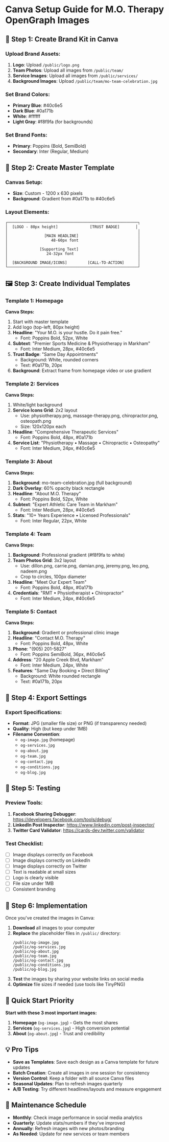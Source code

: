 # Canva Setup Guide for M.O. Therapy OpenGraph Images

## 🎨 **Step 1: Create Brand Kit in Canva**

### **Upload Brand Assets:**
1. **Logo**: Upload `/public/logo.png`
2. **Team Photos**: Upload all images from `/public/team/`
3. **Service Images**: Upload all images from `/public/services/`
4. **Background Images**: Upload `/public/team/mo-team-celebration.jpg`

### **Set Brand Colors:**
- **Primary Blue**: #40c6e5
- **Dark Blue**: #0a171b
- **White**: #ffffff
- **Light Gray**: #f8f9fa (for backgrounds)

### **Set Brand Fonts:**
- **Primary**: Poppins (Bold, SemiBold)
- **Secondary**: Inter (Regular, Medium)

## 📐 **Step 2: Create Master Template**

### **Canvas Setup:**
- **Size**: Custom - 1200 x 630 pixels
- **Background**: Gradient from #0a171b to #40c6e5

### **Layout Elements:**
```
┌─────────────────────────────────────────────────────────┐
│  [LOGO - 80px height]              [TRUST BADGE]       │
│                                                         │
│                [MAIN HEADLINE]                          │
│                   48-60px font                          │
│                                                         │
│              [Supporting Text]                          │
│                 24-32px font                            │
│                                                         │
│  [BACKGROUND IMAGE/ICONS]         [CALL-TO-ACTION]      │
└─────────────────────────────────────────────────────────┘
```

## 🖼️ **Step 3: Create Individual Templates**

### **Template 1: Homepage**
**Canva Steps:**
1. Start with master template
2. Add logo (top-left, 80px height)
3. **Headline**: "Your M.O. is your hustle. Do it pain free."
   - Font: Poppins Bold, 52px, White
4. **Subtext**: "Premier Sports Medicine & Physiotherapy in Markham"
   - Font: Inter Medium, 28px, #40c6e5
5. **Trust Badge**: "Same Day Appointments"
   - Background: White, rounded corners
   - Text: #0a171b, 20px
6. **Background**: Extract frame from homepage video or use gradient

### **Template 2: Services**
**Canva Steps:**
1. White/light background
2. **Service Icons Grid**: 2x2 layout
   - Use: physiotherapy.png, massage-therapy.png, chiropractor.png, osteopath.png
   - Size: 120x120px each
3. **Headline**: "Comprehensive Therapeutic Services"
   - Font: Poppins Bold, 48px, #0a171b
4. **Service List**: "Physiotherapy • Massage • Chiropractic • Osteopathy"
   - Font: Inter Medium, 24px, #40c6e5

### **Template 3: About**
**Canva Steps:**
1. **Background**: mo-team-celebration.jpg (full background)
2. **Dark Overlay**: 60% opacity black rectangle
3. **Headline**: "About M.O. Therapy"
   - Font: Poppins Bold, 52px, White
4. **Subtext**: "Expert Athletic Care Team in Markham"
   - Font: Inter Medium, 28px, #40c6e5
5. **Stats**: "10+ Years Experience • Licensed Professionals"
   - Font: Inter Regular, 22px, White

### **Template 4: Team**
**Canva Steps:**
1. **Background**: Professional gradient (#f8f9fa to white)
2. **Team Photos Grid**: 3x2 layout
   - Use: dillon.png, carrie.png, damian.png, jeremy.png, leo.png, nadeem.png
   - Crop to circles, 100px diameter
3. **Headline**: "Meet Our Expert Team"
   - Font: Poppins Bold, 48px, #0a171b
4. **Credentials**: "RMT • Physiotherapist • Chiropractor"
   - Font: Inter Medium, 24px, #40c6e5

### **Template 5: Contact**
**Canva Steps:**
1. **Background**: Gradient or professional clinic image
2. **Headline**: "Contact M.O. Therapy"
   - Font: Poppins Bold, 48px, White
3. **Phone**: "(905) 201-5827"
   - Font: Poppins SemiBold, 36px, #40c6e5
4. **Address**: "20 Apple Creek Blvd, Markham"
   - Font: Inter Medium, 24px, White
5. **Features**: "Same Day Booking • Direct Billing"
   - Background: White rounded rectangle
   - Text: #0a171b, 20px

## 🚀 **Step 4: Export Settings**

### **Export Specifications:**
- **Format**: JPG (smaller file size) or PNG (if transparency needed)
- **Quality**: High (but keep under 1MB)
- **Filename Convention**: 
  - `og-image.jpg` (homepage)
  - `og-services.jpg`
  - `og-about.jpg`
  - `og-team.jpg`
  - `og-contact.jpg`
  - `og-conditions.jpg`
  - `og-blog.jpg`

## 📱 **Step 5: Testing**

### **Preview Tools:**
1. **Facebook Sharing Debugger**: https://developers.facebook.com/tools/debug/
2. **LinkedIn Post Inspector**: https://www.linkedin.com/post-inspector/
3. **Twitter Card Validator**: https://cards-dev.twitter.com/validator

### **Test Checklist:**
- [ ] Image displays correctly on Facebook
- [ ] Image displays correctly on LinkedIn
- [ ] Image displays correctly on Twitter
- [ ] Text is readable at small sizes
- [ ] Logo is clearly visible
- [ ] File size under 1MB
- [ ] Consistent branding

## 💾 **Step 6: Implementation**

Once you've created the images in Canva:

1. **Download** all images to your computer
2. **Replace** the placeholder files in `/public/` directory:
   ```
   /public/og-image.jpg
   /public/og-services.jpg
   /public/og-about.jpg
   /public/og-team.jpg
   /public/og-contact.jpg
   /public/og-conditions.jpg
   /public/og-blog.jpg
   ```
3. **Test** the images by sharing your website links on social media
4. **Optimize** file sizes if needed (use tools like TinyPNG)

## 🎯 **Quick Start Priority**

**Start with these 3 most important images:**
1. **Homepage** (`og-image.jpg`) - Gets the most shares
2. **Services** (`og-services.jpg`) - High conversion potential  
3. **About** (`og-about.jpg`) - Trust and credibility

## 💡 **Pro Tips**

- **Save as Templates**: Save each design as a Canva template for future updates
- **Batch Creation**: Create all images in one session for consistency
- **Version Control**: Keep a folder with all source Canva files
- **Seasonal Updates**: Plan to refresh images quarterly
- **A/B Testing**: Try different headlines/layouts and measure engagement

## 🔄 **Maintenance Schedule**

- **Monthly**: Check image performance in social media analytics
- **Quarterly**: Update stats/numbers if they've improved
- **Annually**: Refresh images with new photos/branding
- **As Needed**: Update for new services or team members
